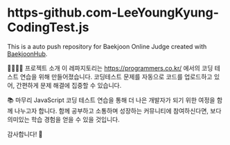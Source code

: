 # https-github.com-LeeYoungKyung-CodingTest.js
This is a auto push repository for Baekjoon Online Judge created with [BaekjoonHub](https://github.com/BaekjoonHub/BaekjoonHub).

👩🏼‍💻🚀 프로젝트 소개
이 레파지토리는 https://programmers.co.kr/ 에서의 코딩 테스트 연습을 위해 만들어졌습니다. 코딩테스트 문제를 자동으로 코드를 업로드하고 있어, 간편하게 문제 해결에 집중할 수 있습니다.






📚 마무리
JavaScript 코딩 테스트 연습을 통해 더 나은 개발자가 되기 위한 여정을 함께 나누고자 합니다. 함께 공부하고 소통하며 성장하는 커뮤니티에 참여하신다면, 보다 의미있는 학습 경험을 얻을 수 있을 것입니다.





감사합니다! 🚀
